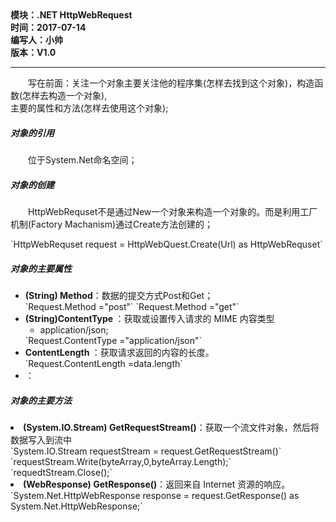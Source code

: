 <!DOCTYPE html>
<html xmlns="http://www.w3.org/1999/xhtml">
<head>
<meta http-equiv="Content-Type" content="text/html; charset=utf-8"/>
    <title>CSS概述</title>
</head>
<body>
    <div>
		<strong>
			模块：.NET HttpWebRequest<br/>
			时间：2017-07-14<br/>
			编写人：小帅<br/>
			版本：V1.0						
		</strong>
	</div>	
    <hr/>
	<div>
	<p style="text-indent:2em">
		写在前面：关注一个对象主要关注他的程序集(怎样去找到这个对象)，构造函数(怎样去构造一个对象),</br>
		主要的属性和方法(怎样去使用这个对象);
	</p>
	</div>
		<h5>对象的引用</h5>
		<p style="text-indent:2em">位于System.Net命名空间；</p>
	<div>
	</div>
	<div>
		<h5>对象的创建</h5>
		<p style="text-indent:2em">
			HttpWebRequset不是通过New一个对象来构造一个对象的。而是利用工厂机制(Factory Machanism)通过Create方法创建的；
		<p>		
		`HttpWebRequset request = HttpWebQuest.Create(Url) as HttpWebRequset`
	</div>
	<div>
		<h5>对象的主要属性</h5>
		<ul>
			<li><b>(String) Method</b>：数据的提交方式Post和Get；</li>
			`Request.Method ="post"`  
			`Request.Method ="get"`
			<li><b>(String)ContentType </b>：获取或设置传入请求的 MIME 内容类型	
				<ul>
					<li>application/json;</li>
				</ul>
			</li>
			`Request.ContentType ="application/json"`
			<li><b>ContentLength </b>：获取请求返回的内容的长度。</li>
			`Request.ContentLength =data.length`
			<li><b></b>：</li>
		</ul>
	</div>
	<div>
		<h5>对象的主要方法</h5>
		<li><b>(System.IO.Stream) GetRequestStream()</b>：获取一个流文件对象，然后将数据写入到流中</li>
		`System.IO.Stream requestStream = request.GetRequestStream()`
		`requestStream.Write(byteArray,0,byteArray.Length);`
		`requedtStream.Close();`
		<li><b>(WebResponse) GetResponse()</b>：返回来自 Internet 资源的响应。</li>
		`System.Net.HttpWebResponse response = request.GetResponse() as System.Net.HttpWebResponse;`
	</div>
</body>
</html>